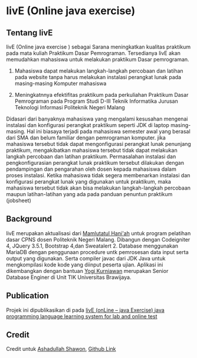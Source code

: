 
# livE (Online java exercise)
## Tentang livE
livE (Online java exercise ) sebagai Sarana meningkatkan kualitas praktikum pada mata kuliah Praktikum Dasar Pemrograman. Tersedianya livE akan memudahkan mahasiswa untuk melakukan praktikum Dasar pemrograman.

 1. Mahasiswa dapat melakukan langkah-langkah percobaan dan latihan pada
    website tanpa harus melakukan instalasi perangkat lunak pada
    masing-masing Komputer mahasiswa 
    
 2. Meningkatnnya efektifitas praktikum
    pada perkuliahan Praktikum Dasar Pemrograman pada Program Studi
    D-III Teknik Informatika Jurusan Teknologi Informasi Politeknik
    Negeri Malang

Didasari dari banyaknya mahasiswa yang mengalami kesusahan mengenai instalasi dan konfigurasi perangkat praktikum seperti JDK di laptop masing-masing. Hal ini biasaya terjadi pada mahasiswa semester awal yang berasal dari SMA dan belum familiar dengan pemrograman komputer. jika mahasiswa tersebut tidak dapat mengonfigurasi perangkat lunak penunjang praktikum, mengakibatkan mahasiswa tersebut tidak dapat melakukan langkah percobaan dan latihan praktikum. Permasalahan instalasi dan pengkonfigurasian perangkat lunak praktikum tersebut dilakukan dengan pendampingan dan pengarahan oleh dosen kepada mahasiswa dalam proses instalasi. Ketika mahasiswa tidak segera membenarkan instalasi dan konfigurasi perangkat lunak yang digunakan untuk praktikum, maka mahasiswa tersebut tidak akan bisa melakukan langkah-langkah percobaan maupun latihan-latihan yang ada pada panduan penuntun praktikum (jobsheet)

## Background
livE merupakan aktualisasi dari [Mamlutatul Hani'ah](https://scholar.google.co.id/citations?hl=id&user=z3yHGr0AAAAJ)  untuk program pelatihan dasar CPNS dosen Politeknik Negeri Malang. Dibangun dengan Codeigniter 4, JQuery 3.5.1, Bootstrap 4,dan Sweatalert 2. Database menggunakan MariaDB dengan penggunaan procedure untk pemrosesan data input serta output yang digunakan. Serta compiler javac dari JDK Java untuk mengkompilasi kode kode yang diinput peserta ujian. Aplikasi ini dikembangkan dengan bantuan [Yogi Kurniawan](https://scholar.google.com/citations?user=2dNT2lgAAAAJ&hl=en) merupakan Senior Database Enginer di Unit TIK Universitas Brawijaya.

## Publication
Projek ini dipublikasikan di pada [livE (onLine – java Exercise) java programming language learning system for lab and online test](http://ojs.pnb.ac.id/index.php/matrix/article/view/2335)

## Credit
Credit untuk [Ashadullah Shawon](https://www.youtube.com/channel/UCz0Ghl7ubgc_hSxURJivd7Q), [Github Link](https://github.com/shawon100/Online-Compiler-Windows-Server)
